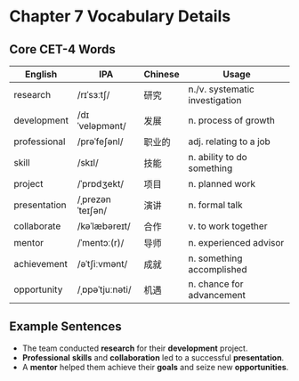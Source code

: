 # Chapter 7 Vocabulary Details

## Core CET-4 Words
| English | IPA | Chinese | Usage |
|---------|-----|--------|-------|
| research | /rɪˈsɜːtʃ/ | 研究 | n./v. systematic investigation |
| development | /dɪˈveləpmənt/ | 发展 | n. process of growth |
| professional | /prəˈfeʃənl/ | 职业的 | adj. relating to a job |
| skill | /skɪl/ | 技能 | n. ability to do something |
| project | /ˈprɒdʒekt/ | 项目 | n. planned work |
| presentation | /ˌprezənˈteɪʃən/ | 演讲 | n. formal talk |
| collaborate | /kəˈlæbəreɪt/ | 合作 | v. to work together |
| mentor | /ˈmentɔː(r)/ | 导师 | n. experienced advisor |
| achievement | /əˈtʃiːvmənt/ | 成就 | n. something accomplished |
| opportunity | /ˌɒpəˈtjuːnəti/ | 机遇 | n. chance for advancement |

## Example Sentences
- The team conducted **research** for their **development** project.
- **Professional** **skills** and **collaboration** led to a successful **presentation**.
- A **mentor** helped them achieve their **goals** and seize new **opportunities**.
